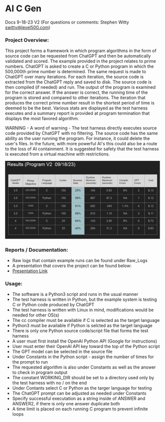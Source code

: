 # AI C Gen
Docs 9-18-23 V2 (For questions or comments:  Stephen Witty switty@level500.com)  

### Project Overview:
This project forms a framework in which program algorithms in the form of source code can be requested from ChatGPT and then be automatically validated and scored.  The example provided in the project relates to prime numbers.  ChatGPT is asked to create a C or Python program in which the 500,000th prime number is determined.  The same request is made to ChatGPT over many iterations.  For each iteration, the source code is extracted from the ChatGPT reply and saved to disk.  The source code is then compiled (if needed) and run.  The output of the program is examined for the correct answer.  If the answer is correct, the running time of the program is stored and compared to other iterations.  The iteration that produces the correct prime number result in the shortest period of time is deemed to be the best.  Various stats are displayed as the test harness executes and a summary report is provided at program termination that displays the most favored algorithm.  

WARNING - A word of warning - The test harness directly executes source code provided by ChatGPT with no filtering.  The source code has the same ability as the user running the program.  For instance, it could delete the user's files.  In the future, with more powerful AI's this could also be a route to the loss of AI containment.  It is suggested for safety that the test harness is executed from a virtual machine with restrictions.

  

<img src="Pics/results.jpg" width="650">

### Reports / Documentation:
- Raw logs that contain example runs can be found under Raw_Logs
- A presentation that covers the project can be found below:
- [Presentation Link](https://github.com/switty42/AI_C_Gen/blob/main/Presentations/AI_C_Gen_091823.pdf)

### Usage:

- The software is a Python3 script and runs in the usual manner
- The test harness is written in Python, but the example system is testing C or Python code produced by ChatGPT
- The test harness is written with Linux in mind, modifications would be needed for other OS(s)
- The cc compiler must be available if C is selected as the target language
- Python3 must be available if Python is selcted as the target language
- There is only one Python source code/script file that forms the test harness
- A user must first install the OpenAI Python API (Google for instructions)
- User must enter their OpenAI API key toward the top of the Python script
- The GPT model can be selected in the source file
- Under Constants in the Python script - assign the number of times for the prompt to run
- The requested algorithm is also under Constants as well as the answer to check in program output
- The constant WORKING_DIR should be set to a directory used only by the test harness with no / on the end
- Under Contants select C or Python as the targer language for testing
- The ChatGPT prompt can be adjusted as needed under Constants
- Specify successful executation as a string inside of ANSWER and ANSWER2, if there is only one answer duplicate both
- A time limit is placed on each running C program to prevent infinite loops